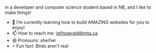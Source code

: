 m a developer and computer science student based in NB, and I like to make things!

- 🌱 I’m currently learning how to build AMAZING websites for you to enjoy!
- 📫 How to reach me: jgfitzgerald@mta.ca
- 😄 Pronouns: she/her
- ⚡ Fun fact: Birds aren't real
